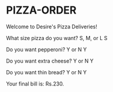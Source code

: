 # PIZZA-ORDER

Welcome to Desire's Pizza Deliveries!


What size pizza do you want? S, M, or L
S

Do you want pepperoni? Y or N
Y

Do you want extra cheese? Y or N
Y

Do you want thin bread? Y or N
Y

Your final bill is: Rs.230.
